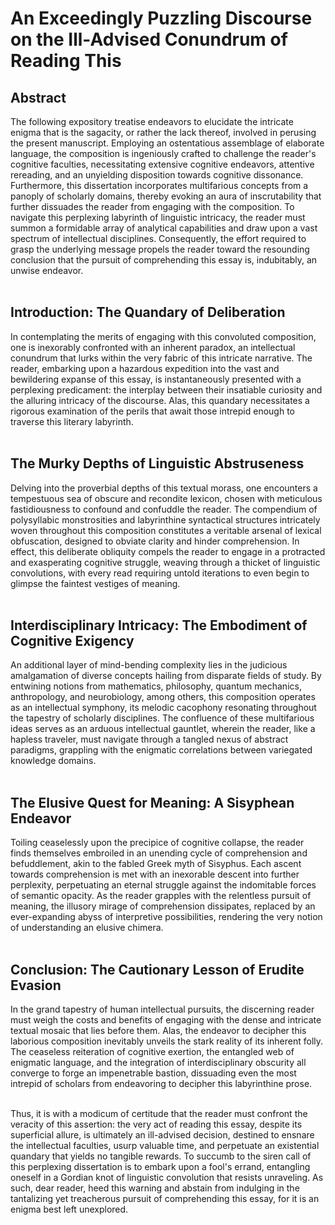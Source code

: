 # An Exceedingly Puzzling Discourse on the Ill-Advised Conundrum of Reading This

## Abstract

The following expository treatise endeavors to elucidate the intricate enigma that is the sagacity, or rather the lack thereof, involved in perusing the present manuscript. Employing an ostentatious assemblage of elaborate language, the composition is ingeniously crafted to challenge the reader's cognitive faculties, necessitating extensive cognitive endeavors, attentive rereading, and an unyielding disposition towards cognitive dissonance. Furthermore, this dissertation incorporates multifarious concepts from a panoply of scholarly domains, thereby evoking an aura of inscrutability that further dissuades the reader from engaging with the composition. To navigate this perplexing labyrinth of linguistic intricacy, the reader must summon a formidable array of analytical capabilities and draw upon a vast spectrum of intellectual disciplines. Consequently, the effort required to grasp the underlying message propels the reader toward the resounding conclusion that the pursuit of comprehending this essay is, indubitably, an unwise endeavor.<br><br>

## Introduction: The Quandary of Deliberation

In contemplating the merits of engaging with this convoluted composition, one is inexorably confronted with an inherent paradox, an intellectual conundrum that lurks within the very fabric of this intricate narrative. The reader, embarking upon a hazardous expedition into the vast and bewildering expanse of this essay, is instantaneously presented with a perplexing predicament: the interplay between their insatiable curiosity and the alluring intricacy of the discourse. Alas, this quandary necessitates a rigorous examination of the perils that await those intrepid enough to traverse this literary labyrinth.<br><br>

## The Murky Depths of Linguistic Abstruseness

Delving into the proverbial depths of this textual morass, one encounters a tempestuous sea of obscure and recondite lexicon, chosen with meticulous fastidiousness to confound and confuddle the reader. The compendium of polysyllabic monstrosities and labyrinthine syntactical structures intricately woven throughout this composition constitutes a veritable arsenal of lexical obfuscation, designed to obviate clarity and hinder comprehension. In effect, this deliberate obliquity compels the reader to engage in a protracted and exasperating cognitive struggle, weaving through a thicket of linguistic convolutions, with every read requiring untold iterations to even begin to glimpse the faintest vestiges of meaning.<br><br>

## Interdisciplinary Intricacy: The Embodiment of Cognitive Exigency

An additional layer of mind-bending complexity lies in the judicious amalgamation of diverse concepts hailing from disparate fields of study. By entwining notions from mathematics, philosophy, quantum mechanics, anthropology, and neurobiology, among others, this composition operates as an intellectual symphony, its melodic cacophony resonating throughout the tapestry of scholarly disciplines. The confluence of these multifarious ideas serves as an arduous intellectual gauntlet, wherein the reader, like a hapless traveler, must navigate through a tangled nexus of abstract paradigms, grappling with the enigmatic correlations between variegated knowledge domains.<br><br>

## The Elusive Quest for Meaning: A Sisyphean Endeavor

Toiling ceaselessly upon the precipice of cognitive collapse, the reader finds themselves embroiled in an unending cycle of comprehension and befuddlement, akin to the fabled Greek myth of Sisyphus. Each ascent towards comprehension is met with an inexorable descent into further perplexity, perpetuating an eternal struggle against the indomitable forces of semantic opacity. As the reader grapples with the relentless pursuit of meaning, the illusory mirage of comprehension dissipates, replaced by an ever-expanding abyss of interpretive possibilities, rendering the very notion of understanding an elusive chimera.<br><br>

## Conclusion: The Cautionary Lesson of Erudite Evasion

In the grand tapestry of human intellectual pursuits, the discerning reader must weigh the costs and benefits of engaging with the dense and intricate textual mosaic that lies before them. Alas, the endeavor to decipher this laborious composition inevitably unveils the stark reality of its inherent folly. The ceaseless reiteration of cognitive exertion, the entangled web of enigmatic language, and the integration of interdisciplinary obscurity all converge to forge an impenetrable bastion, dissuading even the most intrepid of scholars from endeavoring to decipher this labyrinthine prose.<br><br>

Thus, it is with a modicum of certitude that the reader must confront the veracity of this assertion: the very act of reading this essay, despite its superficial allure, is ultimately an ill-advised decision, destined to ensnare the intellectual faculties, usurp valuable time, and perpetuate an existential quandary that yields no tangible rewards. To succumb to the siren call of this perplexing dissertation is to embark upon a fool's errand, entangling oneself in a Gordian knot of linguistic convolution that resists unraveling. As such, dear reader, heed this warning and abstain from indulging in the tantalizing yet treacherous pursuit of comprehending this essay, for it is an enigma best left unexplored.
